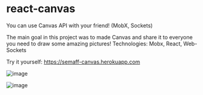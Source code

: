 # react-canvas
You can use Canvas API with your friend! (MobX, Sockets)

The main goal in this project was to made Canvas and share it to everyone you need to draw some amazing pictures! Technologies: Mobx, React, Web-Sockets

Try it yourself: https://semaff-canvas.herokuapp.com

![image](https://user-images.githubusercontent.com/95703321/177367761-384334c1-d697-4ded-9c1b-e11cbcb881c4.png)



![image](https://user-images.githubusercontent.com/95703321/177367520-006770f7-0bcd-44b0-9dd8-e08b3962c392.png)
